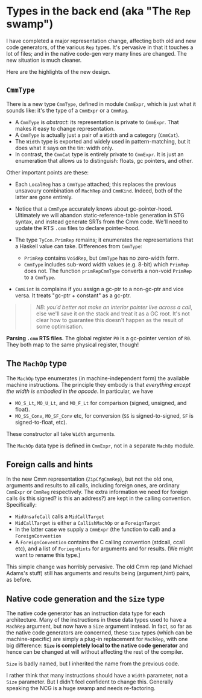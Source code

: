 # Types in the back end (aka "The `Rep` swamp")


I have completed a major representation change, affecting both old and new code generators, of the  various `Rep` types.  It's pervasive in that it touches a lot of files; and in the native code-gen very many lines are changed.  The new situation is much cleaner.


Here are the highlights of the new design.

## `CmmType`


There is a new type `CmmType`, defined in module `CmmExpr`, which is just what it sounds like: it's the type of a `CmmExpr` or a `CmmReg`.  

- A `CmmType` is *abstract*: its representation is private to `CmmExpr`.  That makes it easy to change representation.
- A `CmmType` is actually just a pair of a `Width` and a category (`CmmCat`).
- The `Width` type is exported and widely used in pattern-matching, but it does what it says on the tin: width only.  
- In contrast, the `CmmCat` type is entirely private to `CmmExpr`.  It is just an enumeration that allows us to distinguish: floats, gc pointers, and other. 


Other important points are these:

- Each `LocalReg` has a `CmmType` attached; this replaces the previous unsavoury combination of `MachRep` and `CmmKind`.  Indeed, both of the latter are gone entirely.

- Notice that a `CmmType` accurately knows about gc-pointer-hood. Ultimately we will abandon static-reference-table generation in STG syntax, and instead generate SRTs from the Cmm code.  We'll need to update the RTS `.cmm` files to declare pointer-hood.

- The type `TyCon.PrimRep` remains; it enumerates the representations that a Haskell value can take.  Differences from `CmmType`:

  - `PrimRep` contains `VoidRep`, but `CmmType` has no zero-width form.
  - `CmmType` includes sub-word width values (e.g. 8-bit) which `PrimRep` does not.
    The function `primRepCmmType` converts a non-void `PrimRep` to a `CmmType`.

- `CmmLint` is complains if you assign a gc-ptr to a non-gc-ptr and vice versa.  It treats "gc-ptr + constant" as a gc-ptr.  

>
> >
> >
> > *NB: you'd better not make an interior pointer live across a call*, else we'll save it on the stack and treat it as a GC root.  It's not clear how to guarantee this doesn't happen as the result of some optimisation.
> >
> >
>


**Parsing `.cmm` RTS files.**  The global register `P0` is a gc-pointer version of `R0`.  They both map to the same physical register, though!

## The `MachOp` type


The `MachOp` type enumerates (in machine-independent form) the available machine instructions.  The principle they embody is that *everything except the width is embodied in the opcode*.  In particular, we have

- `MO_S_Lt`, `MO_U_Lt`, and `MO_F_Lt` for comparison (signed, unsigned, and float).
- `MO_SS_Conv`, `MO_SF_Conv` etc, for conversion (`SS` is signed-to-signed, `SF` is signed-to-float, etc).


These constructor all take `Width` arguments.


The `MachOp` data type is defined in `CmmExpr`, not in a separate `MachOp` module.

## Foreign calls and hints


In the new Cmm representation (`ZipCfgCmmRep`), but not the old one, arguments and results to all calls, including foreign ones, are ordinary `CmmExpr` or `CmmReg` respectively.  The extra information we need for foreign calls (is this signed?  is this an address?) are kept in the calling convention.  Specifically:

- `MidUnsafeCall` calls a `MidCallTarget`
- `MidCallTarget` is either a `CallishMachOp` or a `ForeignTarget`
- In the latter case we supply a `CmmExpr` (the function to call) and a `ForeignConvention`
- A `ForeignConvention` contains the C calling convention (stdcall, ccall etc), and a list of `ForiegnHints` for arguments and for results. (We might want to rename this type.)


This simple change was horribly pervasive.  The old Cmm rep (and Michael Adams's stuff) still has arguments and results being (argument,hint) pairs, as before.

## Native code generation and the `Size` type


The native code generator has an instruction data type for each architecture.  Many of the instructions in these data types used to have a `MachRep` argument, but now have a `Size` argument instead.  In fact, so far as the native code generators are concerned, these `Size` types (which can be machine-specific) are simply a plug-in replacement for `MachRep`, with one big difference: **`Size` is completely local to the native code generator** and hence can be changed at will without affecting the rest of the compiler.

`Size` is badly named, but I inherited the name from the previous code.


I rather think that many instructions should have a `Width` parameter, not a `Size` parameter.  But I didn't feel confident to change this.  Generally speaking the NCG is a huge swamp and needs re-factoring.
